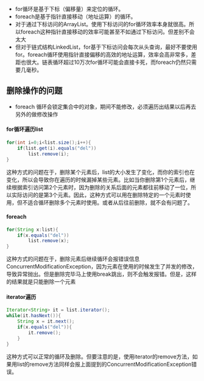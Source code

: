 * for循环是基于下标（偏移量）来定位的循环。
* foreach是基于指针直接移动（地址运算）的循环。
* 对于通过下标访问的ArrayList。使用下标访问的for循环效率本身就很高。所以foreach这种指针直接移动的效率可能甚至不如通过下标访问。但差别不会太大
* 但对于链式结构LinkedList，for基于下标访问会每次从头查询，最好不要使用for。foreach循环使用指针直接偏移的高效的地址运算，效率会高非常多，差距也很大。链表循环超过10万次for循环可能会直接卡死，而foreach仍然只需要几毫秒。

## 删除操作的问题



* foreach 循环会锁定集合中的对象，期间不能修改，必须遍历出结果以后再去另外的做修改操作



#### for循环遍历list

```java
for(int i=0;i<list.size();i++){
    if(list.get(i).equals("del"))
        list.remove(i);
}
```

​	这种方式的问题在于，删除某个元素后，list的大小发生了变化，而你的索引也在变化，所以会导致你在遍历的时候漏掉某些元素。比如当你删除第1个元素后，继续根据索引访问第2个元素时，因为删除的关系后面的元素都往前移动了一位，所以实际访问的是第3个元素。因此，这种方式可以用在删除特定的一个元素时使用，但不适合循环删除多个元素时使用。或者从后往前删除，就不会有问题了。

#### foreach 

```java
for(String x:list){
    if(x.equals("del"))
        list.remove(x);
}
```

这种方式的问题在于，删除元素后继续循环会报错误信息ConcurrentModificationException，因为元素在使用的时候发生了并发的修改，导致异常抛出。但是删除完毕马上使用break跳出，则不会触发报错。但是，这样的结果就是只能删除一个元素

#### iterator遍历

```java
Iterator<String> it = list.iterator();
while(it.hasNext()){
    String x = it.next();
    if(x.equals("del")){
        it.remove();
    }
}
```

这种方式可以正常的循环及删除。但要注意的是，使用iterator的remove方法，如果用list的remove方法同样会报上面提到的ConcurrentModificationException错误。